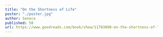 ```yaml
---
title: "On the Shortness of Life"
poster: "./poster.jpg"
author: Seneca
published: 50
url: https://www.goodreads.com/book/show/11703800-on-the-shortness-of-life
---
```

